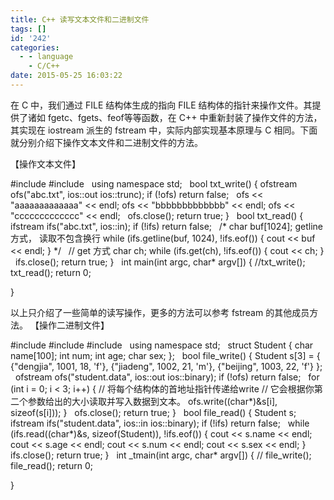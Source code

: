 ```yaml
---
title: C++ 读写文本文件和二进制文件
tags: []
id: '242'
categories:
  - - language
    - C/C++
date: 2015-05-25 16:03:22
---
```


在 C 中，我们通过 FILE 结构体生成的指向 FILE 结构体的指针来操作文件。其提供了诸如 fgetc、fgets、feof等等函数，在 C++ 中重新封装了操作文件的方法，其实现在 iostream 派生的 fstream 中，实际内部实现基本原理与 C 相同。下面就分别介绍下操作文本文件和二进制文件的方法。
<!-- more -->
【操作文本文件】

#include <iostream>
#include <fstream>
 
using namespace std;
 
bool txt\_write()
{
ofstream ofs("abc.txt", ios::out  ios::trunc);
if (!ofs) return false;
 
ofs << "aaaaaaaaaaaaa" << endl;
ofs << "bbbbbbbbbbbbb" << endl;
ofs << "ccccccccccccc" << endl;
 
ofs.close();
return true;
}
 
bool txt\_read()
{
ifstream ifs("abc.txt", ios::in);
if (!ifs) return false;
 
/\* 
char buf\[1024\];
getline 方式， 读取不包含换行
while (ifs.getline(buf, 1024), !ifs.eof())
{
cout << buf << endl;
}
\*/
 
// get 方式
char ch;
while (ifs.get(ch), !ifs.eof())
{
cout << ch;
}
 
ifs.close();
return true;
}
 
int main(int argc, char\* argv\[\])
{
//txt\_write();
txt\_read();
return 0;

}

以上只介绍了一些简单的读写操作，更多的方法可以参考 fstream 的其他成员方法。 【操作二进制文件】

#include <iostream>
#include <fstream>
#include <string>
 
using namespace std;
 
struct Student
{
char name\[100\];
int num;
int age;
char sex;
};
 
bool file\_write()
{
Student s\[3\] = {
{"dengjia", 1001, 18, 'f'},
{"jiadeng", 1002, 21, 'm'},
{"beijing", 1003, 22, 'f'}
};
 
ofstream ofs("student.data", ios::out  ios::binary);
if (!ofs) return false;
 
for (int i = 0; i < 3; i++)
{
// 将每个结构体的首地址指针传递给write
// 它会根据你第二个参数给出的大小读取并写入数据到文本。
ofs.write((char\*)&s\[i\], sizeof(s\[i\]));
}
 
ofs.close();
return true;
}
 
bool file\_read()
{
Student s;
ifstream ifs("student.data", ios::in  ios::binary);
if (!ifs) return false;
 
while (ifs.read((char\*)&s, sizeof(Student)), !ifs.eof())
{
cout << s.name << endl;
cout << s.age  << endl;
cout << s.num  << endl;
cout << s.sex  << endl;
}
 
ifs.close();
return true;
}
 
int \_tmain(int argc, char\* argv\[\])
{
// file\_write();
file\_read();
return 0;

}